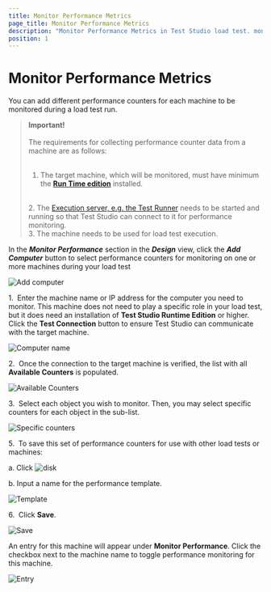 ```yaml
---
title: Monitor Performance Metrics
page_title: Monitor Performance Metrics
description: "Monitor Performance Metrics in Test Studio load test. monitor performance counters of one or more machines during a Test Studio load test run"
position: 1
---
```

# Monitor Performance Metrics

You can add different performance counters for each machine to be monitored during a load test run.

> __Important!__
><br>
><br>
> The requirements for collecting performance counter data from a machine are as follows:
><br>
><br>
> 1. The target machine, which will be monitored, must have minimum the <a href="/test-studio-editions#test-studio-run-time-add-on" target="_blank">**Run Time edition**</a> installed.
><br>
> 2. The <a href="/features/scheduling-test-runs/create-execution-server" target="_blank">Execution server, e.g. the Test Runner</a> needs to be started and running so that Test Studio can connect to it for performance monitoring.
><br>
> 3. The machine needs to be used for load test execution.

In the ___Monitor Performance___ section in the ___Design___ view, click the ___Add Computer___ button to select performance counters for monitoring on one or more machines during your load test

![Add computer][1]

1.&nbsp; Enter the machine name or IP address for the computer you need to monitor. This machine does not need to play a specific role in your load test, but it does need an installation of __Test Studio Runtime Edition__ or higher. Click the **Test Connection** button to ensure Test Studio can communicate with the target machine.

![Computer name][2]

2.&nbsp; Once the connection to the target machine is verified, the list with all **Available Counters** is populated.

![Available Counters][3]

3.&nbsp; Select each object you wish to monitor. Then, you may select specific counters for each object in the sub-list.

![Specific counters][4]

5.&nbsp; To save this set of performance counters for use with other load tests or machines:

  a. Click ![disk][5]

  b. Input a name for the performance template. 

![Template][6]

6.&nbsp; Click **Save**.

![Save][7]

 An entry for this machine will appear under **Monitor Performance**. Click the checkbox next to the machine name to toggle performance monitoring for this machine. 

![Entry][8]

[1]: /img/features/testing-types/load-testing/monitor-perf-metrics/fig1.png
[2]: /img/features/testing-types/load-testing/monitor-perf-metrics/fig2.png
[3]: /img/features/testing-types/load-testing/monitor-perf-metrics/fig3.png
[4]: /img/features/testing-types/load-testing/monitor-perf-metrics/fig4.png
[5]: /img/features/testing-types/load-testing/monitor-perf-metrics/fig5.png
[6]: /img/features/testing-types/load-testing/monitor-perf-metrics/fig6.png
[7]: /img/features/testing-types/load-testing/monitor-perf-metrics/fig7.png
[8]: /img/features/testing-types/load-testing/monitor-perf-metrics/fig8.png